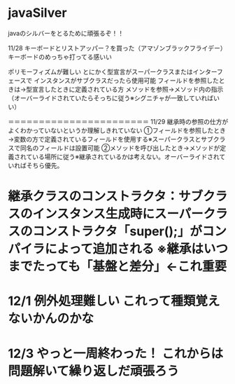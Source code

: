 # javaSilver
javaのシルバーをとるために頑張るぞ！！

11/28
キーボードとリストアッパー？を買った（アマゾンブラックフライデー）
キーボードのめっちゃ打ってる感いい

ポリモーフィズムが難しい
とにかく型宣言がスーパークラスまたはインターフェースで
インスタンスがサブクラスだったら使用可能
フィールドを参照したときは→型宣言したときに定義されている方
メソッドを参照→メソッド内の指示（オーバーライドされていたらそっちに従う※シグニチャが一致していればいい）

＝＝＝＝＝＝＝＝＝＝＝＝＝＝＝＝＝＝＝＝＝＝＝
11/29
継承時の参照の仕方がよくわかっていないというか理解しきれていない
①フィールドを参照したとき→変数の方で定義されているフィールドを使用する※スーパークラスとサブクラスで同名のフィールドは設置可能
②メソッドを呼び出したとき→メソッドが定義されている場所に従う※継承されているかは考えない。オーバーライドされていればそちら優先。

継承クラスのコンストラクタ：サブクラスのインスタンス生成時にスーパークラスのコンストラクタ「super();」がコンパイラによって追加される
※継承はいつまでたっても「基盤と差分」←これ重要
========================
12/1
例外処理難しい
これって種類覚えないかんのかな
========================
12/3
やっと一周終わった！
これからは問題解いて繰り返しだ頑張ろう
========================
